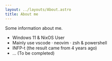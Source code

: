 ```yaml
---
layout: ../layouts/About.astro
title: About me
---
```


Some information about me.

- Windows 11 & NixOS User
- Mainly use vscode · neovim · zsh & powershell
- INFP-t (the result came from 4 years ago)
- ... (To be completed)
